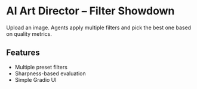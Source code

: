 # AI Art Director – Filter Showdown

Upload an image. Agents apply multiple filters and pick the best one based on quality metrics.

## Features

- Multiple preset filters
- Sharpness-based evaluation
- Simple Gradio UI